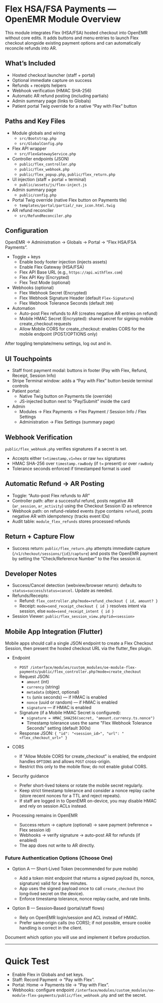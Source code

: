 # Flex HSA/FSA Payments — OpenEMR Module Overview

This module integrates Flex (HSA/FSA) hosted checkout into OpenEMR without core edits. It adds buttons and menu entries to launch Flex checkout alongside existing payment options and can automatically reconcile refunds into AR.

## What’s Included

- Hosted checkout launcher (staff + portal)
- Optional immediate capture on success
- Refunds + receipts helpers
- Webhook verification (HMAC SHA-256)
- Automatic AR refund posting (including partials)
- Admin summary page (links to Globals)
- Patient portal Twig override for a native “Pay with Flex” button

## Paths and Key Files

- Module globals and wiring
  - `src/Bootstrap.php`
  - `src/GlobalConfig.php`
- Flex API wrapper
  - `src/FlexGatewayService.php`
- Controller endpoints (JSON)
  - `public/flex_controller.php`
  - `public/flex_webhook.php`
  - `public/flex_popup.php`, `public/flex_return.php`
- UI injection (staff + portal + terminal)
  - `public/assets/js/flex-inject.js`
- Admin summary page
  - `public/config.php`
- Portal Twig override (native Flex button on Payments tile)
  - `templates/portal/partial/_nav_icon.html.twig`
- AR refund reconciler
  - `src/RefundReconciler.php`

## Configuration

OpenEMR → Administration → Globals → Portal → “Flex HSA/FSA Payments”.

- Toggle + keys
  - Enable body footer injection (injects assets)
  - Enable Flex Gateway (HSA/FSA)
  - Flex API Base URL (e.g., `https://api.withflex.com`)
  - Flex API Key (Encrypted)
  - Flex Test Mode (optional)
- Webhooks (optional)
  - Flex Webhook Secret (Encrypted)
  - Flex Webhook Signature Header (default `Flex-Signature`)
  - Flex Webhook Tolerance Seconds (default `300`)
- Automation
  - Auto-post Flex refunds to AR (creates negative AR entries on refund)
  - Mobile HMAC Secret (Encrypted): shared secret for signing mobile create_checkout requests
  - Allow Mobile CORS for create_checkout: enables CORS for the mobile endpoint (POST/OPTIONS only)

After toggling template/menu settings, log out and in.

## UI Touchpoints

- Staff front payment modal: buttons in footer (Pay with Flex, Refund, Receipt, Session Info)
- Stripe Terminal window: adds a “Pay with Flex” button beside terminal controls
- Patient portal:
  - Native Twig button on Payments tile (override)
  - JS-injected button next to “Pay/Submit” inside the card
- Admin
  - Modules → Flex Payments → Flex Payment / Session Info / Flex Settings
  - Administration → Flex Settings (summary page)

## Webhook Verification

`public/flex_webhook.php` verifies signatures if a secret is set.

- Accepts either `t=timestamp,v1=hex` or raw `hex` signatures
- HMAC SHA-256 over `timestamp.rawBody` (if `t=` present) or over `rawBody`
- Tolerance seconds enforced if timestamped format is used

## Automatic Refund → AR Posting

- Toggle: “Auto-post Flex refunds to AR”
- Controller path: after a successful refund, posts negative AR (`ar_session`, `ar_activity`) using the Checkout Session ID as reference
- Webhook path: on refund-related events (type contains `refund`), posts negative AR with idempotency (tracks event IDs)
- Audit table: `module_flex_refunds` stores processed refunds

## Return + Capture Flow

- Success return: `public/flex_return.php` attempts immediate capture (`/v1/checkout/sessions/{id}/capture`) and posts the OpenEMR payment by setting the “Check/Reference Number” to the Flex session id.

## Developer Notes

- Success/Cancel detection (webview/browser return): defaults to `status=success`/`status=cancel`. Update as needed.
- Refunds/Receipts:
  - Refund: `flex_controller.php?mode=refund_checkout { id, amount? }`
  - Receipt: `mode=send_receipt_checkout { id }` resolves intent via session, else `mode=send_receipt_intent { id }`
- Session Viewer: `public/flex_session_view.php?id=<session>`

## Mobile App Integration (Flutter)

Mobile apps should call a single JSON endpoint to create a Flex Checkout Session, then present the hosted checkout URL via the flutter_flex plugin.

- Endpoint
  - `POST /interface/modules/custom_modules/oe-module-flex-payments/public/flex_controller.php?mode=create_checkout`
  - Request JSON:
    - `amount` (int)
    - `currency` (string)
    - `metadata` (object, optional)
    - `ts` (unix seconds) — if HMAC is enabled
    - `nonce` (uuid or random) — if HMAC is enabled
    - `signature` — if HMAC is enabled
  - Signature (if a Mobile HMAC Secret is configured):
    - `signature = HMAC_SHA256(secret, "amount.currency.ts.nonce")`
    - Timestamp tolerance uses the same "Flex Webhook Tolerance Seconds" setting (default 300s)
  - Response JSON: `{ "id": "<session_id>", "url": "<flex_checkout_url>" }`

- CORS
  - If "Allow Mobile CORS for create_checkout" is enabled, the endpoint handles `OPTIONS` and allows `POST` cross-origin.
  - Restrict this only to the mobile flow; do not enable global CORS.

- Security guidance
  - Prefer short-lived tokens or rotate the mobile secret regularly.
  - Keep strict timestamp tolerance and consider a nonce replay cache (store recent nonces for a TTL and reject repeats).
  - If staff are logged in to OpenEMR on-device, you may disable HMAC and rely on session ACLs instead.

- Processing remains in OpenEMR
  - Success return → capture (optional) → save payment (reference = Flex session id)
  - Webhooks → verify signature → auto-post AR for refunds (if enabled)
  - The app does not write to AR directly.

### Future Authentication Options (Choose One)

- Option A — Short‑Lived Token (recommended for pure mobile)
  - Add a token mint endpoint that returns a signed payload (ts, nonce, signature) valid for a few minutes.
  - App uses the signed payload once to call `create_checkout` (no long‑lived secret on the device).
  - Enforce timestamp tolerance, nonce replay cache, and rate limits.

- Option B — Session‑Based (portal/staff flows)
  - Rely on OpenEMR login/session and ACL instead of HMAC.
  - Prefer same‑origin calls (no CORS); if not possible, ensure cookie handling is correct in the client.

Document which option you will use and implement it before production.


---

# Quick Test

- Enable Flex in Globals and set keys.
- Staff: Record Payment → “Pay with Flex”.
- Portal: Home → Payments tile → “Pay with Flex”.
- Webhooks: configure endpoint `/interface/modules/custom_modules/oe-module-flex-payments/public/flex_webhook.php` and set the secret.
